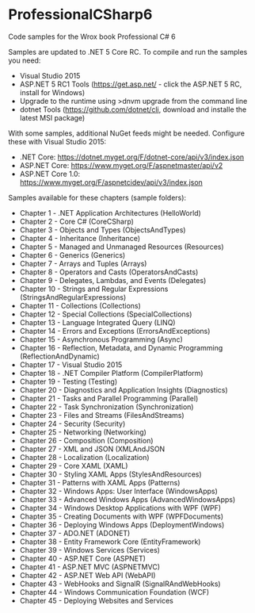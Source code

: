 # ProfessionalCSharp6
Code samples for the Wrox book Professional C# 6

Samples are updated to .NET 5 Core RC. To compile and run the samples you need:
* Visual Studio 2015
* ASP.NET 5 RC1 Tools (https://get.asp.net/ - click the ASP.NET 5 RC, install for Windows)
* Upgrade to the runtime using >dnvm upgrade from the command line 
* dotnet Tools (https://github.com/dotnet/cli, download and installe the latest MSI package)

With some samples, additional NuGet feeds might be needed. Configure these with Visual Studio 2015:
* .NET Core: https://dotnet.myget.org/F/dotnet-core/api/v3/index.json
* ASP.NET Core: https://www.myget.org/F/aspnetmaster/api/v2
* ASP.NET Core 1.0: https://www.myget.org/F/aspnetcidev/api/v3/index.json

Samples available for these chapters (sample folders):

* Chapter 1 - .NET Application Architectures (HelloWorld)
* Chapter 2 - Core C# (CoreCSharp)
* Chapter 3 - Objects and Types (ObjectsAndTypes)
* Chapter 4 - Inheritance (Inheritance)
* Chapter 5 - Managed and Unmanaged Resources (Resources)
* Chapter 6 - Generics (Generics)
* Chapter 7 - Arrays and Tuples (Arrays)
* Chapter 8 - Operators and Casts (OperatorsAndCasts)
* Chapter 9 - Delegates, Lambdas, and Events (Delegates)
* Chapter 10 - Strings and Regular Expressions (StringsAndRegularExpressions)
* Chapter 11 - Collections (Collections)
* Chapter 12 - Special Collections (SpecialCollections)
* Chapter 13 - Language Integrated Query (LINQ)
* Chapter 14 - Errors and Exceptions (ErrorsAndExceptions)
* Chapter 15 - Asynchronous Programming (Async)
* Chapter 16 - Reflection, Metadata, and Dynamic Programming (ReflectionAndDynamic)
* Chapter 17 - Visual Studio 2015
* Chapter 18 - .NET Compiler Platform (CompilerPlatform)
* Chapter 19 - Testing (Testing)
* Chapter 20 - Diagnostics and Application Insights (Diagnostics)
* Chapter 21 - Tasks and Parallel Programming (Parallel)
* Chapter 22 - Task Synchronization (Synchronization)
* Chapter 23 - Files and Streams (FilesAndStreams)
* Chapter 24 - Security (Security)
* Chapter 25 - Networking (Networking)
* Chapter 26 - Composition (Composition)
* Chapter 27 - XML and JSON (XMLAndJSON
* Chapter 28 - Localization (Localization)
* Chapter 29 - Core XAML (XAML)
* Chapter 30 - Styling XAML Apps (StylesAndResources)
* Chapter 31 - Patterns with XAML Apps (Patterns) 
* Chapter 32 - Windows Apps: User Interface (WindowsApps)
* Chapter 33 - Advanced Windows Apps (AdvancedWindowsApps)
* Chapter 34 - Windows Desktop Applications with WPF (WPF)
* Chapter 35 - Creating Documents with WPF (WPFDocuments)
* Chapter 36 - Deploying Windows Apps (DeploymentWindows)
* Chapter 37 - ADO.NET (ADONET)
* Chapter 38 - Entity Framework Core (EntityFramework)
* Chapter 39 - Windows Services (Services)
* Chapter 40 - ASP.NET Core (ASPNET)
* Chapter 41 - ASP.NET MVC (ASPNETMVC)
* Chapter 42 - ASP.NET Web API (WebAPI)
* Chapter 43 - WebHooks and SignalR (SignalRAndWebHooks)
* Chapter 44 - Windows Communication Foundation (WCF)
* Chapter 45 - Deploying Websites and Services
